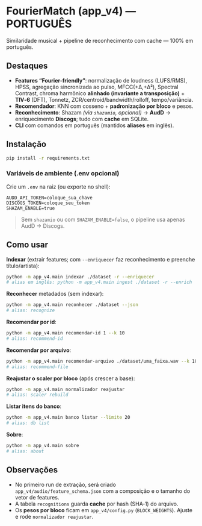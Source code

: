 
# FourierMatch (app_v4) — PORTUGUÊS

Similaridade musical + pipeline de reconhecimento com cache — 100% em português.

## Destaques
- **Features “Fourier-friendly”**: normalização de loudness (LUFS/RMS), HPSS, agregação sincronizada ao pulso, MFCC(+Δ,+Δ²), Spectral Contrast, chroma harmônico **alinhado (invariante a transposição)** + **TIV‑6** (DFT), Tonnetz, ZCR/centroid/bandwidth/rolloff, tempo/variância.
- **Recomendador**: KNN com cosseno + **padronização por bloco** e pesos.
- **Reconhecimento**: Shazam *(via `shazamio`, opcional)* → **AudD** → enriquecimento **Discogs**; tudo com **cache** em SQLite.
- **CLI** com comandos em português (mantidos **aliases** em inglês).

## Instalação
```bash
pip install -r requirements.txt
```

### Variáveis de ambiente (.env opcional)
Crie um `.env` na raiz (ou exporte no shell):
```env
AUDD_API_TOKEN=coloque_sua_chave
DISCOGS_TOKEN=coloque_seu_token
SHAZAM_ENABLE=true
```
> Sem `shazamio` ou com `SHAZAM_ENABLE=false`, o pipeline usa apenas AudD → Discogs.

## Como usar

**Indexar** (extrair features; com `--enriquecer` faz reconhecimento e preenche título/artista):
```bash
python -m app_v4.main indexar ./dataset -r --enriquecer
# alias em inglês: python -m app_v4.main ingest ./dataset -r --enrich
```

**Reconhecer** metadados (sem indexar):
```bash
python -m app_v4.main reconhecer ./dataset --json
# alias: recognize
```

**Recomendar por id**:
```bash
python -m app_v4.main recomendar-id 1 --k 10
# alias: recommend-id
```

**Recomendar por arquivo**:
```bash
python -m app_v4.main recomendar-arquivo ./dataset/uma_faixa.wav --k 10
# alias: recommend-file
```

**Reajustar o scaler por bloco** (após crescer a base):
```bash
python -m app_v4.main normalizador reajustar
# alias: scaler rebuild
```

**Listar itens do banco**:
```bash
python -m app_v4.main banco listar --limite 20
# alias: db list
```

**Sobre**:
```bash
python -m app_v4.main sobre
# alias: about
```

## Observações
- No primeiro run de extração, será criado `app_v4/audio/feature_schema.json` com a composição e o tamanho do vetor de features.
- A tabela `recognitions` guarda **cache** por hash (SHA‑1) do arquivo.
- Os **pesos por bloco** ficam em `app_v4/config.py` (`BLOCK_WEIGHTS`). Ajuste e rode `normalizador reajustar`.
